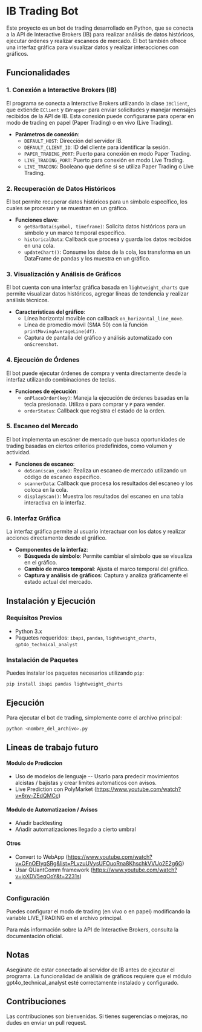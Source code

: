 # IB Trading Bot

Este proyecto es un bot de trading desarrollado en Python, que se conecta a la API de Interactive Brokers (IB) para realizar análisis de datos históricos, ejecutar órdenes y realizar escaneos de mercado. El bot también ofrece una interfaz gráfica para visualizar datos y realizar interacciones con gráficos.

## Funcionalidades

### 1. Conexión a Interactive Brokers (IB)
El programa se conecta a Interactive Brokers utilizando la clase `IBClient`, que extiende `EClient` y `EWrapper` para enviar solicitudes y manejar mensajes recibidos de la API de IB. Esta conexión puede configurarse para operar en modo de trading en papel (Paper Trading) o en vivo (Live Trading).

- **Parámetros de conexión**:
  - `DEFAULT_HOST`: Dirección del servidor IB.
  - `DEFAULT_CLIENT_ID`: ID del cliente para identificar la sesión.
  - `PAPER_TRADING_PORT`: Puerto para conexión en modo Paper Trading.
  - `LIVE_TRADING_PORT`: Puerto para conexión en modo Live Trading.
  - `LIVE_TRADING`: Booleano que define si se utiliza Paper Trading o Live Trading.

### 2. Recuperación de Datos Históricos
El bot permite recuperar datos históricos para un símbolo específico, los cuales se procesan y se muestran en un gráfico.

- **Funciones clave**:
  - `getBarData(symbol, timeframe)`: Solicita datos históricos para un símbolo y un marco temporal específico.
  - `historicalData`: Callback que procesa y guarda los datos recibidos en una cola.
  - `updateChart()`: Consume los datos de la cola, los transforma en un DataFrame de pandas y los muestra en un gráfico.

### 3. Visualización y Análisis de Gráficos
El bot cuenta con una interfaz gráfica basada en `lightweight_charts` que permite visualizar datos históricos, agregar líneas de tendencia y realizar análisis técnicos.

- **Características del gráfico**:
  - Línea horizontal movible con callback `on_horizontal_line_move`.
  - Línea de promedio móvil (SMA 50) con la función `printMovingAverageLine(df)`.
  - Captura de pantalla del gráfico y análisis automatizado con `onScreenshot`.

### 4. Ejecución de Órdenes
El bot puede ejecutar órdenes de compra y venta directamente desde la interfaz utilizando combinaciones de teclas.

- **Funciones de ejecución**:
  - `onPlaceOrder(key)`: Maneja la ejecución de órdenes basadas en la tecla presionada. Utiliza `O` para comprar y `P` para vender.
  - `orderStatus`: Callback que registra el estado de la orden.

### 5. Escaneo del Mercado
El bot implementa un escáner de mercado que busca oportunidades de trading basadas en ciertos criterios predefinidos, como volumen y actividad.

- **Funciones de escaneo**:
  - `doScan(scan_code)`: Realiza un escaneo de mercado utilizando un código de escaneo específico.
  - `scannerData`: Callback que procesa los resultados del escaneo y los coloca en la cola.
  - `displayScan()`: Muestra los resultados del escaneo en una tabla interactiva en la interfaz.

### 6. Interfaz Gráfica
La interfaz gráfica permite al usuario interactuar con los datos y realizar acciones directamente desde el gráfico.

- **Componentes de la interfaz**:
  - **Búsqueda de símbolo**: Permite cambiar el símbolo que se visualiza en el gráfico.
  - **Cambio de marco temporal**: Ajusta el marco temporal del gráfico.
  - **Captura y análisis de gráficos**: Captura y analiza gráficamente el estado actual del mercado.

## Instalación y Ejecución

### Requisitos Previos
- Python 3.x
- Paquetes requeridos: `ibapi`, `pandas`, `lightweight_charts`, `gpt4o_technical_analyst`

### Instalación de Paquetes
Puedes instalar los paquetes necesarios utilizando `pip`:

```bash
pip install ibapi pandas lightweight_charts
```

## Ejecución
Para ejecutar el bot de trading, simplemente corre el archivo principal:

```bash
python <nombre_del_archivo>.py
```

## Lineas de trabajo futuro
#### Modulo de Prediccion
- Uso de modelos de lenguaje
-- Usarlo para predecir movimientos alcistas / bajistas y crear limites automaticos con avisos. 
- Live Prediction con PolyMarket (https://www.youtube.com/watch?v=6ny-ZEdQMCc)


#### Modulo de Automatizacion / Avisos
- Añadir backtesting 
- Añadir automatizaciones llegado a cierto umbral 

#### Otros 
- Convert to WebApp (https://www.youtube.com/watch?v=OFnOEIyqSRg&list=PLvzuUVysUFOuoRna8KhschkVVUo2E2g6G)
- Usar QUantComm framework (https://www.youtube.com/watch?v=joXDV5eqOoY&t=2231s)
- 


### Configuración
Puedes configurar el modo de trading (en vivo o en papel) modificando la variable LIVE_TRADING en el archivo principal.

Para más información sobre la API de Interactive Brokers, consulta la documentación oficial.

## Notas
Asegúrate de estar conectado al servidor de IB antes de ejecutar el programa.
La funcionalidad de análisis de gráficos requiere que el módulo gpt4o_technical_analyst esté correctamente instalado y configurado.

## Contribuciones
Las contribuciones son bienvenidas. Si tienes sugerencias o mejoras, no dudes en enviar un pull request.
